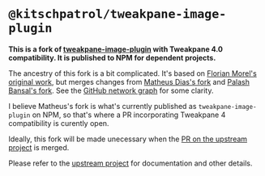# `@kitschpatrol/tweakpane-image-plugin`

**This is a fork of [tweakpane-image-plugin](https://github.com/metehus/tweakpane-image-plugin) with Tweakpane 4.0 compatibility. It is published to NPM for dependent projects.**

The ancestry of this fork is a bit complicated. It's based on [Florian Morel's original work](https://github.com/ayamflow/tweakpane-image-plugin), but merges changes from [Matheus Dias's fork](https://github.com/metehus/tweakpane-image-plugin) and [Palash Bansal's fork](https://github.com/repalash/tweakpane-image-plugin). See the [GitHub network graph](https://github.com/kitschpatrol/tweakpane-image-plugin/network) for some clarity.

I believe Matheus's fork is what's currently published as `tweakpane-image-plugin` on NPM, so that's where a PR incorporating Tweakpane 4 compatibility is curently open.

Ideally, this fork will be made unecessary when the [PR on the upstream project](https://github.com/metehus/tweakpane-image-plugin/pull/1) is merged.

Please refer to the [upstream project](https://github.com/metehus/tweakpane-image-plugin) for documentation and other details.
